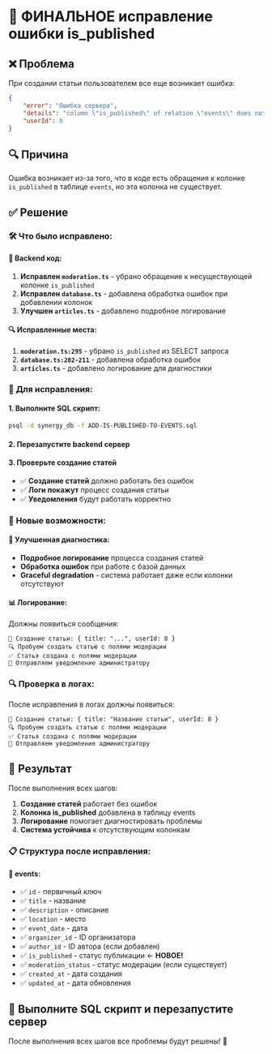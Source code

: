 # 🔧 ФИНАЛЬНОЕ исправление ошибки is_published

## ❌ Проблема
При создании статьи пользователем все еще возникает ошибка:
```json
{
    "error": "Ошибка сервера",
    "details": "column \"is_published\" of relation \"events\" does not exist",
    "userId": 8
}
```

## 🔍 Причина
Ошибка возникает из-за того, что в коде есть обращения к колонке `is_published` в таблице `events`, но эта колонка не существует.

## ✅ Решение

### 🛠️ **Что было исправлено:**

#### **📝 Backend код:**
1. **Исправлен `moderation.ts`** - убрано обращение к несуществующей колонке `is_published`
2. **Исправлен `database.ts`** - добавлена обработка ошибок при добавлении колонок
3. **Улучшен `articles.ts`** - добавлено подробное логирование

#### **🔍 Исправленные места:**
1. **`moderation.ts:295`** - убрано `is_published` из SELECT запроса
2. **`database.ts:202-211`** - добавлена обработка ошибок
3. **`articles.ts`** - добавлено логирование для диагностики

### 🚀 **Для исправления:**

#### **1. Выполните SQL скрипт:**
```bash
psql -d synergy_db -f ADD-IS-PUBLISHED-TO-EVENTS.sql
```

#### **2. Перезапустите backend сервер**

#### **3. Проверьте создание статей**
- ✅ **Создание статей** должно работать без ошибок
- ✅ **Логи покажут** процесс создания статьи
- ✅ **Уведомления** будут работать корректно

### 🎯 **Новые возможности:**

#### **🔧 Улучшенная диагностика:**
- **Подробное логирование** процесса создания статей
- **Обработка ошибок** при работе с базой данных
- **Graceful degradation** - система работает даже если колонки отсутствуют

#### **📊 Логирование:**
Должны появиться сообщения:
```
📝 Создание статьи: { title: "...", userId: 8 }
🔍 Пробуем создать статью с полями модерации
✅ Статья создана с полями модерации
📨 Отправляем уведомление администратору
```

### 🔍 **Проверка в логах:**
После исправления в логах должны появиться:
```
📝 Создание статьи: { title: "Название статьи", userId: 8 }
🔍 Пробуем создать статью с полями модерации
✅ Статья создана с полями модерации
📨 Отправляем уведомление администратору
```

## 🎉 **Результат**

После выполнения всех шагов:
1. **Создание статей** работает без ошибок
2. **Колонка is_published** добавлена в таблицу events
3. **Логирование** помогает диагностировать проблемы
4. **Система устойчива** к отсутствующим колонкам

### 📋 **Структура после исправления:**

#### **📅 events:**
- ✅ `id` - первичный ключ
- ✅ `title` - название
- ✅ `description` - описание
- ✅ `location` - место
- ✅ `event_date` - дата
- ✅ `organizer_id` - ID организатора
- ✅ `author_id` - ID автора (если добавлен)
- ✅ `is_published` - статус публикации ← **НОВОЕ!**
- ✅ `moderation_status` - статус модерации (если существует)
- ✅ `created_at` - дата создания
- ✅ `updated_at` - дата обновления

## 🚀 **Выполните SQL скрипт и перезапустите сервер**

После выполнения всех шагов все проблемы будут решены! 🎉
